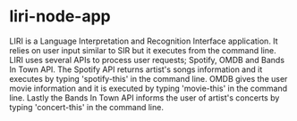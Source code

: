 # liri-node-app
LIRI is a Language Interpretation and Recognition Interface application. 
It relies on user input similar to SIR but it executes from the command line. 
LIRI uses several APIs to process user requests; Spotify, OMDB and Bands In Town API. 
The Spotify API returns artist's songs information and it executes by typing 'spotify-this' in the command line. 
OMDB gives the user movie information and it is executed by typing 'movie-this' in the command line. 
Lastly the Bands In Town API informs the user of artist's concerts by typing 'concert-this' in the command line. 
